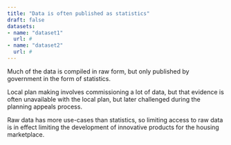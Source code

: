 ```yaml
---
title: "Data is often published as statistics"
draft: false
datasets:
- name: "dataset1"
  url: #
- name: "dataset2"
  url: #
---
```


Much of the data is compiled in raw form, but only published by government in the form of statistics.

Local plan making involves commissioning a lot of data, but that evidence is often unavailable with the local plan, but later challenged during the planning appeals process.

Raw data has more use-cases than statistics, so limiting access to raw data is in effect limiting the development of innovative products for the housing marketplace.
